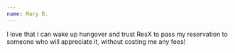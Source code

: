 ```yaml
---
name: Mary B.
---
```


I love that I can wake up hungover and trust ResX to pass my reservation to someone who will appreciate it, without costing me any fees!
